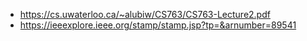 - https://cs.uwaterloo.ca/~alubiw/CS763/CS763-Lecture2.pdf
- https://ieeexplore.ieee.org/stamp/stamp.jsp?tp=&arnumber=89541
